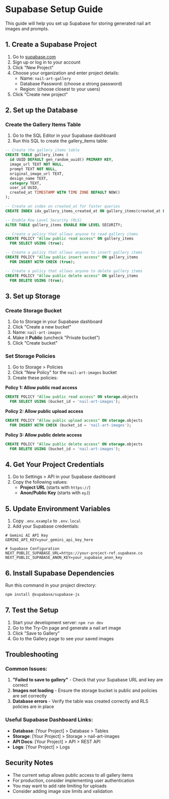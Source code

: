# Supabase Setup Guide

This guide will help you set up Supabase for storing generated nail art images and prompts.

## 1. Create a Supabase Project

1. Go to [supabase.com](https://supabase.com)
2. Sign up or log in to your account
3. Click "New Project"
4. Choose your organization and enter project details:
   - Name: `nail-art-gallery`
   - Database Password: (choose a strong password)
   - Region: (choose closest to your users)
5. Click "Create new project"

## 2. Set up the Database

### Create the Gallery Items Table

1. Go to the SQL Editor in your Supabase dashboard
2. Run this SQL to create the gallery_items table:

```sql
-- Create the gallery_items table
CREATE TABLE gallery_items (
  id UUID DEFAULT gen_random_uuid() PRIMARY KEY,
  image_url TEXT NOT NULL,
  prompt TEXT NOT NULL,
  original_image_url TEXT,
  design_name TEXT,
  category TEXT,
  user_id UUID,
  created_at TIMESTAMP WITH TIME ZONE DEFAULT NOW()
);

-- Create an index on created_at for faster queries
CREATE INDEX idx_gallery_items_created_at ON gallery_items(created_at DESC);

-- Enable Row Level Security (RLS)
ALTER TABLE gallery_items ENABLE ROW LEVEL SECURITY;

-- Create a policy that allows anyone to read gallery items
CREATE POLICY "Allow public read access" ON gallery_items
  FOR SELECT USING (true);

-- Create a policy that allows anyone to insert gallery items
CREATE POLICY "Allow public insert access" ON gallery_items
  FOR INSERT WITH CHECK (true);

-- Create a policy that allows anyone to delete gallery items
CREATE POLICY "Allow public delete access" ON gallery_items
  FOR DELETE USING (true);
```

## 3. Set up Storage

### Create Storage Bucket

1. Go to Storage in your Supabase dashboard
2. Click "Create a new bucket"
3. Name: `nail-art-images`
4. Make it **Public** (uncheck "Private bucket")
5. Click "Create bucket"

### Set Storage Policies

1. Go to Storage > Policies
2. Click "New Policy" for the `nail-art-images` bucket
3. Create these policies:

**Policy 1: Allow public read access**
```sql
CREATE POLICY "Allow public read access" ON storage.objects
  FOR SELECT USING (bucket_id = 'nail-art-images');
```

**Policy 2: Allow public upload access**
```sql
CREATE POLICY "Allow public upload access" ON storage.objects
  FOR INSERT WITH CHECK (bucket_id = 'nail-art-images');
```

**Policy 3: Allow public delete access**
```sql
CREATE POLICY "Allow public delete access" ON storage.objects
  FOR DELETE USING (bucket_id = 'nail-art-images');
```

## 4. Get Your Project Credentials

1. Go to Settings > API in your Supabase dashboard
2. Copy the following values:
   - **Project URL** (starts with `https://`)
   - **Anon/Public Key** (starts with `eyJ`)

## 5. Update Environment Variables

1. Copy `.env.example` to `.env.local`
2. Add your Supabase credentials:

```env
# Gemini AI API Key
GEMINI_API_KEY=your_gemini_api_key_here

# Supabase Configuration
NEXT_PUBLIC_SUPABASE_URL=https://your-project-ref.supabase.co
NEXT_PUBLIC_SUPABASE_ANON_KEY=your_supabase_anon_key
```

## 6. Install Supabase Dependencies

Run this command in your project directory:

```bash
npm install @supabase/supabase-js
```

## 7. Test the Setup

1. Start your development server: `npm run dev`
2. Go to the Try-On page and generate a nail art image
3. Click "Save to Gallery"
4. Go to the Gallery page to see your saved images

## Troubleshooting

### Common Issues:

1. **"Failed to save to gallery"** - Check that your Supabase URL and key are correct
2. **Images not loading** - Ensure the storage bucket is public and policies are set correctly
3. **Database errors** - Verify the table was created correctly and RLS policies are in place

### Useful Supabase Dashboard Links:

- **Database**: [Your Project] > Database > Tables
- **Storage**: [Your Project] > Storage > nail-art-images
- **API Docs**: [Your Project] > API > REST API
- **Logs**: [Your Project] > Logs

## Security Notes

- The current setup allows public access to all gallery items
- For production, consider implementing user authentication
- You may want to add rate limiting for uploads
- Consider adding image size limits and validation


